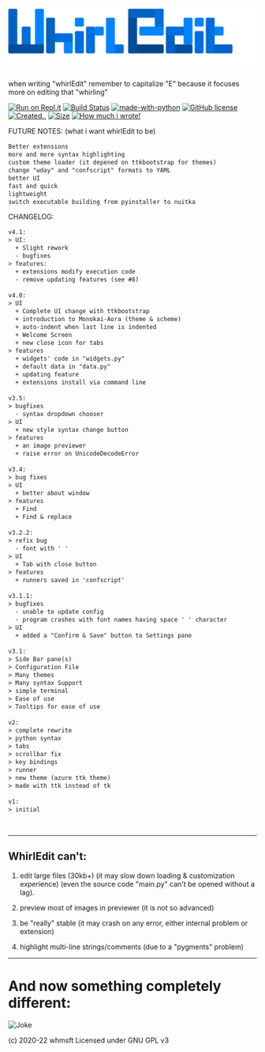 ![whirlEdit full logo](logo-full.png)

when writing "whirlEdit" remember to capitalize "E" because it focuses more on editing that "whirling"

[![Run on Repl.it](https://repl.it/badge/github/Whmsft/WhirlEdit)](https://repl.it/github/whirlpool-programmer/WhirlEdit)
[![Build Status](https://github.com/whmsft/whirledit/actions/workflows/python-app.yml/badge.svg)](https://github.com/whmsft/whirledit/actions/workflows/python-app.yml)
[![made-with-python](https://img.shields.io/badge/Made%20with-Python-1f425f.svg)](https://www.python.org/)
[![GitHub license](https://img.shields.io/github/license/Whmsft/whirledit.svg)](https://github.com/whirlpool-programmer/whirledit/blob/master/LICENSE)
[![Created..](https://badges.pufler.dev/created/Whmsft/Whirledit)]() 
[![Size](https://shields.io/github/repo-size/Whmsft/whirledit)]()
[![How much i wrote!](https://shields.io/tokei/lines/github/whmsft/whirledit)]()

FUTURE NOTES: (what i want whirlEdit to be)
```
Better extensions
more and more syntax highlighting
custom theme loader (it depened on ttkbootstrap for themes)
change "wday" and "confscript" formats to YAML
better UI
fast and quick
lightweight
switch executable building from pyinstaller to nuitka

```

CHANGELOG:
```
v4.1:
> UI:
  + Slight rework
  - bugfixes
> features:
  + extensions modify execution code
  - remove updating features (see #8)

v4.0:
> UI
  + Complete UI change with ttkbootstrap
  + introduction to Monokai-Aora (theme & scheme)
  + auto-indent when last line is indented
  + Welcome Screen
  + new close icon for tabs
> features
  + widgets' code in "widgets.py"
  + default data in "data.py"
  + updating feature
  + extensions install via command line

v3.5:
> bugfixes
  - syntax dropdown chooser
> UI
  + new style syntax change button
> features
  + an image previewer
  + raise error on UnicodeDecodeError
 
v3.4:
> bug fixes
> UI
  + better about window
> features
  + Find
  + Find & replace

v3.2.2:
> refix bug
  - font with ' '
> UI
  + Tab with close button
> features
  + runners saved in 'confscript'

v3.1.1:
> bugfixes
  - unable to update config
  - program crashes with font names having space ' ' character
> UI
  + added a "Confirm & Save" button to Settings pane

v3.1:
> Side Bar pane(s)
> Configuration File
> Many themes
> Many syntax Support
> simple terminal
> Ease of use 
> Tooltips for ease of use

v2:
> complete rewrite
> python syntax
> tabs
> scrollbar fix
> key bindings
> runner
> new theme (azure ttk theme)
> made with ttk instead of tk

v1:
> initial
```
<br>
<hr>

## WhirlEdit can't:

1. edit large files (30kb+) (it may slow down loading & customization experience) (even the source code "main.py" can't be opened without a lag).

2. preview most of images in previewer (it is not so advanced)

3. be "really" stable (it may crash on any error, either internal problem or extension)

4. highlight multi-line strings/comments (due to a "pygments" problem)

<hr>

# And now something completely different:

![Joke](https://readme-jokes.vercel.app/api)

(c) 2020-22 whmsft
Licensed under GNU GPL v3